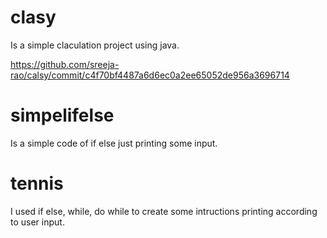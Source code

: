 # clasy

Is a simple claculation project using java.

https://github.com/sreeja-rao/calsy/commit/c4f70bf4487a6d6ec0a2ee65052de956a3696714


# simpelifelse

Is a simple code of if else just printing some input.

# tennis

I used if else, while, do while to create some intructions printing according to user input.
